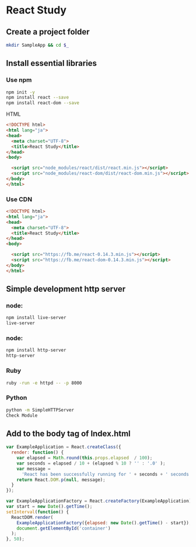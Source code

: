# React Study

## Create a project folder

```bash
mkdir SampleApp && cd $_
```

## Install essential libraries

### Use npm

```bash
npm init -y
npm install react --save
npm install react-dom --save
```

HTML
```html
<!DOCTYPE html>
<html lang="ja">
<head>
  <meta charset="UTF-8">
  <title>React Study</title>
</head>
<body>

  <script src="node_modules/react/dist/react.min.js"></script>
  <script src="node_modules/react-dom/dist/react-dom.min.js"></script>
</body>
</html>
```

### Use CDN

```html
<!DOCTYPE html>
<html lang="ja">
<head>
  <meta charset="UTF-8">
  <title>React Study</title>
</head>
<body>

  <script src="https://fb.me/react-0.14.3.min.js"></script>
  <script src="https://fb.me/react-dom-0.14.3.min.js"></script>
</body>
</html>
```

## Simple development http server

### node:

```bash
npm install live-server
live-server
```

### node:

```bash
npm install http-server
http-server
```

### Ruby

```bash
ruby -run -e httpd -- -p 8000
```
 
### Python

```bash
python -m SimpleHTTPServer
Check Module
```

## Add to the body tag of Index.html

```javascript
var ExampleApplication = React.createClass({
  render: function() {
    var elapsed = Math.round(this.props.elapsed  / 100);
    var seconds = elapsed / 10 + (elapsed % 10 ? '' : '.0' );
    var message =
      'React has been successfully running for ' + seconds + ' seconds.';
    return React.DOM.p(null, message);
  }
});

var ExampleApplicationFactory = React.createFactory(ExampleApplication);
var start = new Date().getTime();
setInterval(function() {
  ReactDOM.render(
    ExampleApplicationFactory({elapsed: new Date().getTime() - start}),
    document.getElementById('container')
  );
}, 50);
```